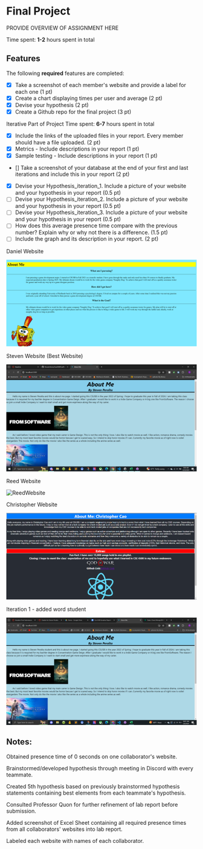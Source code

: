 # Final Project

PROVIDE OVERVIEW OF ASSIGNMENT HERE

Time spent: **1-2** hours spent in total

## Features

The following **required** features are completed:

- [X] Take a screenshot of each member's website and provide a label for each one (1 pt)
- [X] Create a chart displaying times per user and average (2 pt)
- [X] Devise your hypothesis (2 pt)
- [X] Create a Github repo for the final project (3 pt)

Iterative Part of Project
Time spent: **6-7** hours spent in total

- [X] Include the links of the uploaded files in your report. Every member should have a file uploaded. (2 pt)
- [X] Metrics - Include descriptions in your report (1 pt)
- [X] Sample testing - Include descriptions in your report (1 pt)
- [] Take a screenshot of your database at the end of your first and last iterations and include this in your report (2 pt)
- [X] Devise your Hypothesis_iteration_1. Include a picture of your website and your hypothesis in your report (0.5 pt)
- [ ] Devise your Hypothesis_iteration_2. Include a picture of your website and your hypothesis in your report (0.5 pt)
- [ ] Devise your Hypothesis_iteration_3. Include a picture of your website and your hypothesis in your report (0.5 pt)
- [ ] How does this average presence time compare with the previous number? Explain why or why not there is a difference. (1.5 pt)
- [ ] Include the graph and its description in your report. (2 pt)

<p>Daniel Website</p>
<img src="images/Daniel Mesones Website PNG.png" title='DanielWebsite' width='' alt='DanielWebsite' />
<p>Steven Website (Best Website)</p>
<img src="images/Steven Website.png" title='StevenWebsite' width='' alt='StevenWebsite' />
<p>Reed Website</p>
<img src="images/Reed Website.png" title='ReedWebsite' width='' alt='ReedWebsite' />
<p>Christopher Website</p>
<img src="images/Christopher Website.png" title='ChrisWebsite' width='' alt='ChrisWebsite' />

<p>Iteration 1 - added word student</p>
<img src="images/Iteration_1.png" title='ChrisWebsite' width='' alt='ChrisWebsite' />



## Notes:
<u1>
  <p>Obtained presence time of 0 seconds on one collaborator's website.</p>
  <p>Brainstormed/developed hypothesis through meeting in Discord with every teammate.<p>
  <p>Created 5th hypothesis based on previously brainstormed hypothesis statements
     containing best elements from each teammate's hypothesis.</p>
  <p>Consulted Professor Quon for further refinement of lab report before submission.</p>
  <p>Added screenshot of Excel Sheet containing all required presence times from all collaborators'
     websites into lab report.</p>
  <p>Labeled each website with names of each collaborator.</p>
<u1>
